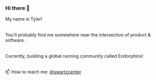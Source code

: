 ### Hi there 👋

My name is Tyler! 
######
You'll probably find me somewhere near the intersection of product & software.
######
Currently, building a global running community called Endorphins!
######
📫 How to reach me: [@swartzcenter](https://twitter.com/SWARTZcenter)

